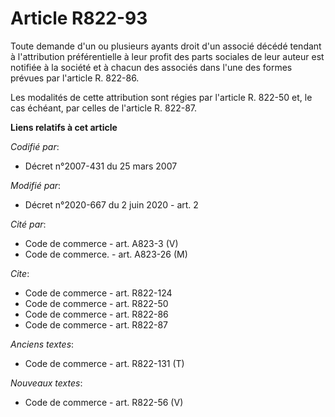 # Article R822-93

Toute demande d'un ou plusieurs ayants droit d'un associé décédé tendant à l'attribution préférentielle à leur profit des
parts sociales de leur auteur est notifiée à la société et à chacun des associés dans l'une des formes prévues par l'article
R. 822-86. 

Les modalités de cette attribution sont régies par l'article R. 822-50 et, le cas échéant, par celles de l'article R. 822-87.

**Liens relatifs à cet article**

_Codifié par_:

  - Décret n°2007-431 du 25 mars 2007

_Modifié par_:

  - Décret n°2020-667 du 2 juin 2020 - art. 2

_Cité par_:

  - Code de commerce - art. A823-3 (V)
  - Code de commerce. - art. A823-26 (M)

_Cite_:

  - Code de commerce - art. R822-124
  - Code de commerce - art. R822-50
  - Code de commerce - art. R822-86
  - Code de commerce - art. R822-87

_Anciens textes_:

  - Code de commerce - art. R822-131 (T)

_Nouveaux textes_:

  - Code de commerce - art. R822-56 (V)

